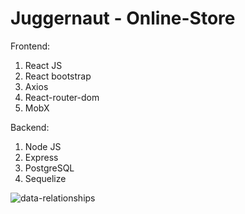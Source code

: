 # Juggernaut - Online-Store

 Frontend: 
1. React JS
2. React bootstrap
3. Axios
4. React-router-dom
5. MobX

 Backend:
1. Node JS
2. Express
3. PostgreSQL
4. Sequelize
 
![data-relationships](https://user-images.githubusercontent.com/105131547/182012970-5a9c998a-6b5d-4f68-a4eb-e5b67f6854fa.png)

